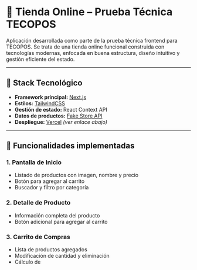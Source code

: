 # 🛒 Tienda Online – Prueba Técnica TECOPOS

Aplicación desarrollada como parte de la prueba técnica frontend para TECOPOS. Se trata de una tienda online funcional construida con tecnologías modernas, enfocada en buena estructura, diseño intuitivo y gestión eficiente del estado.

---

## 🚀 Stack Tecnológico

- **Framework principal:** [Next.js](https://nextjs.org/)
- **Estilos:** [TailwindCSS](https://tailwindcss.com/)
- **Gestión de estado:** React Context API
- **Datos de productos:** [Fake Store API](https://fakestoreapi.com/)
- **Despliegue:** [Vercel](https://vercel.com/) _(ver enlace abajo)_

---

## 🎯 Funcionalidades implementadas

### 1. Pantalla de Inicio
- Listado de productos con imagen, nombre y precio
- Botón para agregar al carrito
- Buscador y filtro por categoría

### 2. Detalle de Producto
- Información completa del producto
- Botón adicional para agregar al carrito

### 3. Carrito de Compras
- Lista de productos agregados
- Modificación de cantidad y eliminación
- Cálculo de 
